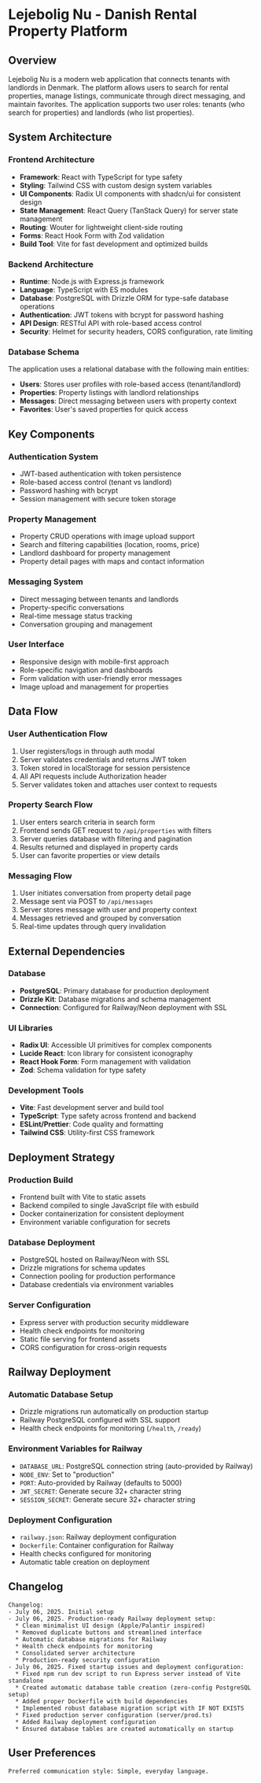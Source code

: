 # Lejebolig Nu - Danish Rental Property Platform

## Overview

Lejebolig Nu is a modern web application that connects tenants with landlords in Denmark. The platform allows users to search for rental properties, manage listings, communicate through direct messaging, and maintain favorites. The application supports two user roles: tenants (who search for properties) and landlords (who list properties).

## System Architecture

### Frontend Architecture
- **Framework**: React with TypeScript for type safety
- **Styling**: Tailwind CSS with custom design system variables
- **UI Components**: Radix UI components with shadcn/ui for consistent design
- **State Management**: React Query (TanStack Query) for server state management
- **Routing**: Wouter for lightweight client-side routing
- **Forms**: React Hook Form with Zod validation
- **Build Tool**: Vite for fast development and optimized builds

### Backend Architecture
- **Runtime**: Node.js with Express.js framework
- **Language**: TypeScript with ES modules
- **Database**: PostgreSQL with Drizzle ORM for type-safe database operations
- **Authentication**: JWT tokens with bcrypt for password hashing
- **API Design**: RESTful API with role-based access control
- **Security**: Helmet for security headers, CORS configuration, rate limiting

### Database Schema
The application uses a relational database with the following main entities:
- **Users**: Stores user profiles with role-based access (tenant/landlord)
- **Properties**: Property listings with landlord relationships
- **Messages**: Direct messaging between users with property context
- **Favorites**: User's saved properties for quick access

## Key Components

### Authentication System
- JWT-based authentication with token persistence
- Role-based access control (tenant vs landlord)
- Password hashing with bcrypt
- Session management with secure token storage

### Property Management
- Property CRUD operations with image upload support
- Search and filtering capabilities (location, rooms, price)
- Landlord dashboard for property management
- Property detail pages with maps and contact information

### Messaging System
- Direct messaging between tenants and landlords
- Property-specific conversations
- Real-time message status tracking
- Conversation grouping and management

### User Interface
- Responsive design with mobile-first approach
- Role-specific navigation and dashboards
- Form validation with user-friendly error messages
- Image upload and management for properties

## Data Flow

### User Authentication Flow
1. User registers/logs in through auth modal
2. Server validates credentials and returns JWT token
3. Token stored in localStorage for session persistence
4. All API requests include Authorization header
5. Server validates token and attaches user context to requests

### Property Search Flow
1. User enters search criteria in search form
2. Frontend sends GET request to `/api/properties` with filters
3. Server queries database with filtering and pagination
4. Results returned and displayed in property cards
5. User can favorite properties or view details

### Messaging Flow
1. User initiates conversation from property detail page
2. Message sent via POST to `/api/messages`
3. Server stores message with user and property context
4. Messages retrieved and grouped by conversation
5. Real-time updates through query invalidation

## External Dependencies

### Database
- **PostgreSQL**: Primary database for production deployment
- **Drizzle Kit**: Database migrations and schema management
- **Connection**: Configured for Railway/Neon deployment with SSL

### UI Libraries
- **Radix UI**: Accessible UI primitives for complex components
- **Lucide React**: Icon library for consistent iconography
- **React Hook Form**: Form management with validation
- **Zod**: Schema validation for type safety

### Development Tools
- **Vite**: Fast development server and build tool
- **TypeScript**: Type safety across frontend and backend
- **ESLint/Prettier**: Code quality and formatting
- **Tailwind CSS**: Utility-first CSS framework

## Deployment Strategy

### Production Build
- Frontend built with Vite to static assets
- Backend compiled to single JavaScript file with esbuild
- Docker containerization for consistent deployment
- Environment variable configuration for secrets

### Database Deployment
- PostgreSQL hosted on Railway/Neon with SSL
- Drizzle migrations for schema updates
- Connection pooling for production performance
- Database credentials via environment variables

### Server Configuration
- Express server with production security middleware
- Health check endpoints for monitoring
- Static file serving for frontend assets
- CORS configuration for cross-origin requests

## Railway Deployment

### Automatic Database Setup
- Drizzle migrations run automatically on production startup
- Railway PostgreSQL configured with SSL support
- Health check endpoints for monitoring (`/health`, `/ready`)

### Environment Variables for Railway
- `DATABASE_URL`: PostgreSQL connection string (auto-provided by Railway)
- `NODE_ENV`: Set to "production" 
- `PORT`: Auto-provided by Railway (defaults to 5000)
- `JWT_SECRET`: Generate secure 32+ character string
- `SESSION_SECRET`: Generate secure 32+ character string

### Deployment Configuration
- `railway.json`: Railway deployment configuration
- `Dockerfile`: Container configuration for Railway
- Health checks configured for monitoring
- Automatic table creation on deployment

## Changelog

```
Changelog:
- July 06, 2025. Initial setup
- July 06, 2025. Production-ready Railway deployment setup:
  * Clean minimalist UI design (Apple/Palantir inspired)
  * Removed duplicate buttons and streamlined interface
  * Automatic database migrations for Railway
  * Health check endpoints for monitoring
  * Consolidated server architecture
  * Production-ready security configuration
- July 06, 2025. Fixed startup issues and deployment configuration:
  * Fixed npm run dev script to run Express server instead of Vite standalone
  * Created automatic database table creation (zero-config PostgreSQL setup)
  * Added proper Dockerfile with build dependencies
  * Implemented robust database migration script with IF NOT EXISTS
  * Fixed production server configuration (server/prod.ts)
  * Added Railway deployment configuration
  * Ensured database tables are created automatically on startup
```

## User Preferences

```
Preferred communication style: Simple, everyday language.
```